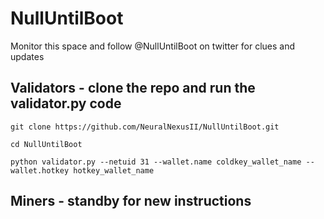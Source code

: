# NullUntilBoot
Monitor this space and follow @NullUntilBoot on twitter for clues and updates

## Validators - clone the repo and run the validator.py code

```
git clone https://github.com/NeuralNexusII/NullUntilBoot.git
```
```
cd NullUntilBoot
```
```
python validator.py --netuid 31 --wallet.name coldkey_wallet_name --wallet.hotkey hotkey_wallet_name
```

## Miners - standby for new instructions
